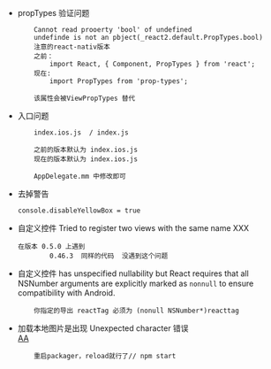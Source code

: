 * propTypes 验证问题

	```
		Cannot read prooerty 'bool' of undefined
		undefinde is not an pbject(_react2.default.PropTypes.bool)
		注意的react-nativ版本
		之前：
			import React, { Component, PropTypes } from 'react';
		现在:
			import PropTypes from 'prop-types';
		
		该属性会被ViewPropTypes 替代
	```
* 入口问题

	```
		index.ios.js  / index.js
		
		之前的版本默认为 index.ios.js
		现在的版本默认为 index.ios.js
		
		AppDelegate.mm 中修改即可
	```
* 去掉警告

	```
	console.disableYellowBox = true
	```
*  自定义控件 Tried to register two views with the same name XXX

	```
	在版本 0.5.0 上遇到
			0.46.3  同样的代码  没遇到这个问题
	```
* 自定义控件 has unspecified nullability but React requires that all NSNumber arguments are explicitly marked as `nonnull` to ensure compatibility with Android.

	```
		你指定的导出 reactTag 必须为 (nonull NSNumber*)reacttag
	```
* 加载本地图片是出现  Unexpected character 错误   
	[AA](http://stackoverflow.com/questions/36252381/error-on-load-image-on-react-native-unexpected-character)
	
	```
		重启packager，reload就行了// npm start	
	```
